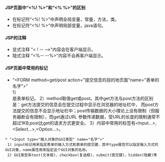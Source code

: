 #### JSP页面中“<%! %>”和“<% %>”的区别
  * 在标记符“<%! %>”中声明全局变量，常量，方法，类。
  * 在标记符“<%! %>”中声明局部变量，java语句。
#### JSP的注释
   * 显式注释
      "< ! -- -->"内容会在客户端显示。
   * 隐式注释
      "<%-- --%>"内容不会再客户端显示。
#### JSP页面中常用的标记


   * "<FORM method=get/post action="提交信息的目的地页面"name="表单的名字">"     
     1）<FORM>是表单标记。
     2）method取值get或post。其中get方法与post方法的区别是：get方法提交的信息会在提交过程中显示在浏览器的地址栏中，
        而post方法提交的信息不会显示地址栏中；post传输数据的大小理论上没有限制（但服务器断会有限制），而get通过URL
        参数传递数据，受URL的长度的限制通常不超过1KB;post比get的请求方式更安全。
     3）内容中常用的标签有<Input...>,<Select...>,<Option...>。
 
    * "<Input type="输入对象的GUI类型" name="名字">"
     1) input标记用来指定表单的输入方式和表单的提交建，其中type属性可以指定输入方式的GUI对象，name属性用来指定这个GUI对象的名称。
     2) GUI类型有text(文本框)，checkbox(复选框)，submit(提交键)，hidden(隐藏)等
   

